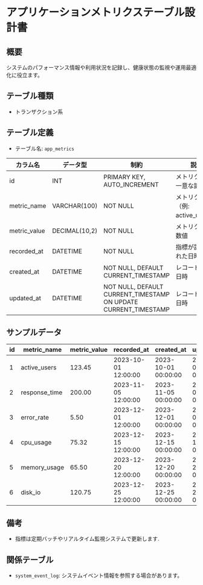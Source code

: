 # アプリケーションメトリクステーブル設計書

## 概要
システムのパフォーマンス情報や利用状況を記録し、健康状態の監視や運用最適化に役立ます。

## テーブル種類
- トランザクション系

## テーブル定義
- テーブル名: `app_metrics`

| カラム名     | データ型     | 制約                              | 説明                                     |
|--------------|--------------|-----------------------------------|------------------------------------------|
| id           | INT          | PRIMARY KEY, AUTO_INCREMENT       | メトリクスの一意な識別子                  |
| metric_name  | VARCHAR(100) | NOT NULL                          | メトリクス名（例: active_users）         |
| metric_value | DECIMAL(10,2)| NOT NULL                          | メトリクスの数値                          |
| recorded_at  | DATETIME     | NOT NULL                          | 指標が記録された日時                       |
| created_at   | DATETIME     | NOT NULL, DEFAULT CURRENT_TIMESTAMP | レコード作成日時                       |
| updated_at   | DATETIME     | NOT NULL, DEFAULT CURRENT_TIMESTAMP ON UPDATE CURRENT_TIMESTAMP | レコード更新日時 |

## サンプルデータ

| id | metric_name   | metric_value | recorded_at          | created_at           | updated_at           |
|----|---------------|--------------|----------------------|----------------------|----------------------|
| 1  | active_users  | 123.45       | 2023-10-01 12:00:00  | 2023-10-01 00:00:00  | 2023-10-01 00:00:00  |
| 2  | response_time | 200.00       | 2023-11-05 12:00:00  | 2023-11-05 00:00:00  | 2023-11-05 00:00:00  |
| 3  | error_rate    |  5.50        | 2023-12-01 12:00:00  | 2023-12-01 00:00:00  | 2023-12-01 00:00:00  |
| 4  | cpu_usage     | 75.32        | 2023-12-15 12:00:00  | 2023-12-15 00:00:00  | 2023-12-15 00:00:00  |
| 5  | memory_usage  | 65.50        | 2023-12-20 12:00:00  | 2023-12-20 00:00:00  | 2023-12-20 00:00:00  |
| 6  | disk_io       | 120.75       | 2023-12-25 12:00:00  | 2023-12-25 00:00:00  | 2023-12-25 00:00:00  |

## 備考
- 指標は定期バッチやリアルタイム監視システムで更新します.

## 関係テーブル
- `system_event_log`: システムイベント情報を参照する場合があります。
